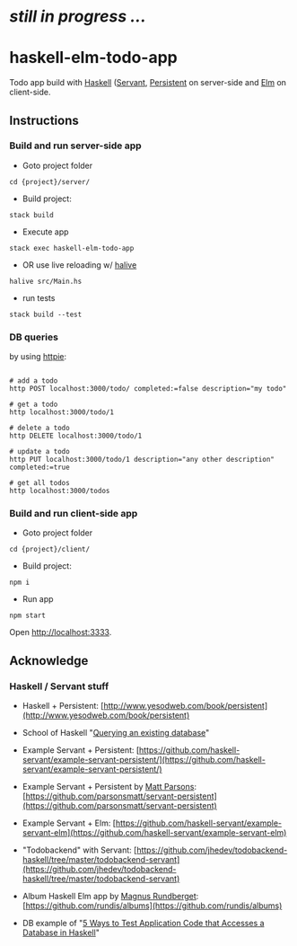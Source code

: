 # _still in progress ..._

# haskell-elm-todo-app

Todo app build with [Haskell](https://www.haskell.org/) ([Servant](http://haskell-servant.github.io/), [Persistent](https://hackage.haskell.org/package/persistent) on server-side and [Elm](http://elm-lang.org/) on client-side.

## Instructions

### Build and run server-side app

- Goto project folder

``` shell
cd {project}/server/
```

- Build project:

``` shell
stack build
```

- Execute app

``` shell
stack exec haskell-elm-todo-app
```

- OR use live reloading w/ [halive](https://github.com/lukexi/halive)

``` shell
halive src/Main.hs
```

- run tests

``` shell
stack build --test
```

### DB queries

by using [httpie](https://github.com/jkbrzt/httpie):

``` shell

# add a todo
http POST localhost:3000/todo/ completed:=false description="my todo"

# get a todo
http localhost:3000/todo/1

# delete a todo
http DELETE localhost:3000/todo/1

# update a todo
http PUT localhost:3000/todo/1 description="any other description" completed:=true

# get all todos
http localhost:3000/todos

```


### Build and run client-side app

- Goto project folder

``` shell
cd {project}/client/
```

- Build project:

``` shell
npm i
```

- Run app

``` shell
npm start

```

Open [http://localhost:3333](http://localhost:3333).


## Acknowledge

### Haskell / Servant stuff

- Haskell + Persistent: [http://www.yesodweb.com/book/persistent](http://www.yesodweb.com/book/persistent)

- School of Haskell "[Querying an existing database](https://www.schoolofhaskell.com/school/advanced-haskell/persistent-in-detail/existing-database)"

- Example Servant + Persistent: [https://github.com/haskell-servant/example-servant-persistent/](https://github.com/haskell-servant/example-servant-persistent/)

- Example Servant + Persistent by [Matt Parsons](https://github.com/parsonsmatt/): [https://github.com/parsonsmatt/servant-persistent](https://github.com/parsonsmatt/servant-persistent)

- Example Servant + Elm: [https://github.com/haskell-servant/example-servant-elm](https://github.com/haskell-servant/example-servant-elm)

- "Todobackend" with Servant: [https://github.com/jhedev/todobackend-haskell/tree/master/todobackend-servant](https://github.com/jhedev/todobackend-haskell/tree/master/todobackend-servant)

- Album Haskell Elm app by [Magnus Rundberget](https://github.com/rundis): [https://github.com/rundis/albums](https://github.com/rundis/albums)

- DB example of "[5 Ways to Test Application Code that Accesses a Database in Haskell](https://github.com/cdepillabout/testing-code-that-accesses-db-in-haskell/)"

